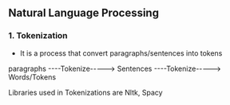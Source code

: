 ## Natural Language Processing

### 1. Tokenization
- It is a process that convert paragraphs/sentences into tokens

paragraphs ----Tokenize-----> Sentences ----Tokenize-----> Words/Tokens

Libraries used in Tokenizations are Nltk, Spacy